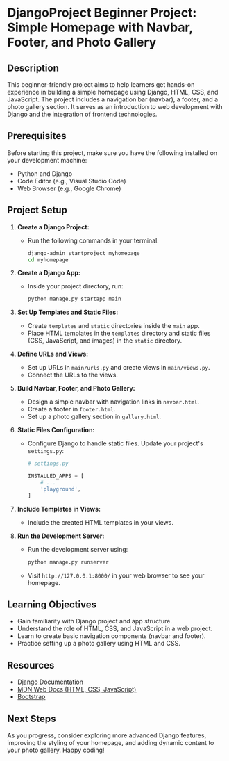 # DjangoProject Beginner Project: Simple Homepage with Navbar, Footer, and Photo Gallery

## Description

This beginner-friendly project aims to help learners get hands-on experience in building a simple homepage using Django, HTML, CSS, and JavaScript. The project includes a navigation bar (navbar), a footer, and a photo gallery section. It serves as an introduction to web development with Django and the integration of frontend technologies.

## Prerequisites

Before starting this project, make sure you have the following installed on your development machine:

- Python and Django
- Code Editor (e.g., Visual Studio Code)
- Web Browser (e.g., Google Chrome)

## Project Setup

1. **Create a Django Project:**
   - Run the following commands in your terminal:
     ```bash
     django-admin startproject myhomepage
     cd myhomepage
     ```

2. **Create a Django App:**
   - Inside your project directory, run:
     ```bash
     python manage.py startapp main
     ```

3. **Set Up Templates and Static Files:**
   - Create `templates` and `static` directories inside the `main` app.
   - Place HTML templates in the `templates` directory and static files (CSS, JavaScript, and images) in the `static` directory.

4. **Define URLs and Views:**
   - Set up URLs in `main/urls.py` and create views in `main/views.py`.
   - Connect the URLs to the views.

5. **Build Navbar, Footer, and Photo Gallery:**
   - Design a simple navbar with navigation links in `navbar.html`.
   - Create a footer in `footer.html`.
   - Set up a photo gallery section in `gallery.html`.

6. **Static Files Configuration:**
   - Configure Django to handle static files. Update your project's `settings.py`:
     ```python
     # settings.py

     INSTALLED_APPS = [
         # ...
         'playground',
     ]


7. **Include Templates in Views:**
   - Include the created HTML templates in your views.

8. **Run the Development Server:**
   - Run the development server using:
     ```bash
     python manage.py runserver
     ```

   - Visit `http://127.0.0.1:8000/` in your web browser to see your homepage.

## Learning Objectives

- Gain familiarity with Django project and app structure.
- Understand the role of HTML, CSS, and JavaScript in a web project.
- Learn to create basic navigation components (navbar and footer).
- Practice setting up a photo gallery using HTML and CSS.

## Resources

- [Django Documentation](https://docs.djangoproject.com/)
- [MDN Web Docs (HTML, CSS, JavaScript)](https://developer.mozilla.org/)
- [Bootstrap](https://getbootstrap.com/)

## Next Steps

As you progress, consider exploring more advanced Django features, improving the styling of your homepage, and adding dynamic content to your photo gallery. Happy coding!
